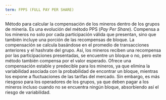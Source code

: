 ```yaml
---
term: FPPS (FULL PAY PER SHARE)
---
```


Método para calcular la compensación de los mineros dentro de los grupos de minería. Es una evolución del método PPS (*Pay Per Share*). Compensa a los mineros no solo por cada participación válida que presentan, sino que también incluye una porción de las recompensas de bloque. La compensación se calcula basándose en el promedio de transacciones anteriores y el hashrate del grupo. Así, los mineros reciben una recompensa por las participaciones presentadas, se encuentre un bloque o no, pero este método también compensa por el valor esperado. Ofrece una compensación estable y predecible para los mineros, ya que elimina la variabilidad asociada con la probabilidad de encontrar un bloque, mientras los expone a fluctuaciones de las tarifas del mercado. Sin embargo, es más riesgoso para los operadores de los grupos, ya que deben pagar a los mineros incluso cuando no se encuentra ningún bloque, absorbiendo así el riesgo de variabilidad.